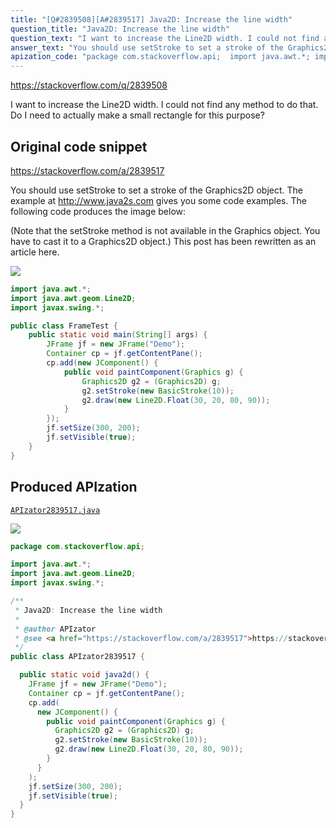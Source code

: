 ```yaml
---
title: "[Q#2839508][A#2839517] Java2D: Increase the line width"
question_title: "Java2D: Increase the line width"
question_text: "I want to increase the Line2D width. I could not find any method to do that. Do I need to actually make a small rectangle for this purpose?"
answer_text: "You should use setStroke to set a stroke of the Graphics2D object. The example at http://www.java2s.com gives you some code examples. The following code produces the image below:  (Note that the setStroke method is not available in the Graphics object. You have to cast it to a Graphics2D object.) This post has been rewritten as an article here."
apization_code: "package com.stackoverflow.api;  import java.awt.*; import java.awt.geom.Line2D; import javax.swing.*;  /**  * Java2D: Increase the line width  *  * @author APIzator  * @see <a href=\"https://stackoverflow.com/a/2839517\">https://stackoverflow.com/a/2839517</a>  */ public class APIzator2839517 {    public static void java2d() {     JFrame jf = new JFrame(\"Demo\");     Container cp = jf.getContentPane();     cp.add(       new JComponent() {         public void paintComponent(Graphics g) {           Graphics2D g2 = (Graphics2D) g;           g2.setStroke(new BasicStroke(10));           g2.draw(new Line2D.Float(30, 20, 80, 90));         }       }     );     jf.setSize(300, 200);     jf.setVisible(true);   } }"
---
```


https://stackoverflow.com/q/2839508

I want to increase the Line2D width. I could not find any method to do that. Do I need to actually make a small rectangle for this purpose?



## Original code snippet

https://stackoverflow.com/a/2839517

You should use setStroke to set a stroke of the Graphics2D object.
The example at http://www.java2s.com gives you some code examples.
The following code produces the image below:

(Note that the setStroke method is not available in the Graphics object. You have to cast it to a Graphics2D object.)
This post has been rewritten as an article here.

<div class="code-logo"><img src="/stackoverflow.png" /></div>

```java
import java.awt.*;
import java.awt.geom.Line2D;
import javax.swing.*;

public class FrameTest {
    public static void main(String[] args) {
        JFrame jf = new JFrame("Demo");
        Container cp = jf.getContentPane();
        cp.add(new JComponent() {
            public void paintComponent(Graphics g) {
                Graphics2D g2 = (Graphics2D) g;
                g2.setStroke(new BasicStroke(10));
                g2.draw(new Line2D.Float(30, 20, 80, 90));
            }
        });
        jf.setSize(300, 200);
        jf.setVisible(true);
    }
}
```

## Produced APIzation

[`APIzator2839517.java`](https://github.com/pasqualesalza/apization/raw/main/data/search/APIzator2839517.java)

<div class="code-logo"><img src="/apizator.png" /></div>

```java
package com.stackoverflow.api;

import java.awt.*;
import java.awt.geom.Line2D;
import javax.swing.*;

/**
 * Java2D: Increase the line width
 *
 * @author APIzator
 * @see <a href="https://stackoverflow.com/a/2839517">https://stackoverflow.com/a/2839517</a>
 */
public class APIzator2839517 {

  public static void java2d() {
    JFrame jf = new JFrame("Demo");
    Container cp = jf.getContentPane();
    cp.add(
      new JComponent() {
        public void paintComponent(Graphics g) {
          Graphics2D g2 = (Graphics2D) g;
          g2.setStroke(new BasicStroke(10));
          g2.draw(new Line2D.Float(30, 20, 80, 90));
        }
      }
    );
    jf.setSize(300, 200);
    jf.setVisible(true);
  }
}

```